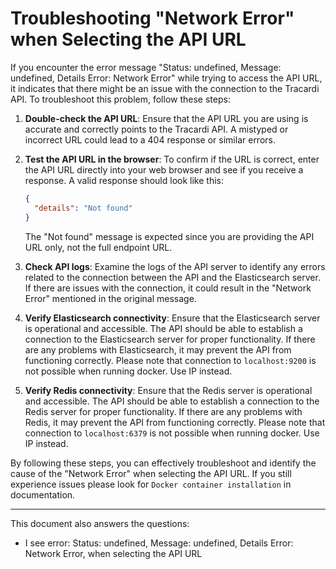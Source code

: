 # Troubleshooting "Network Error" when Selecting the API URL

If you encounter the error message "Status: undefined, Message: undefined, Details Error: Network Error" while trying to
access the API URL, it indicates that there might be an issue with the connection to the Tracardi API. To troubleshoot
this problem, follow these steps:

1. **Double-check the API URL**: Ensure that the API URL you are using is accurate and correctly points to the Tracardi
   API. A mistyped or incorrect URL could lead to a 404 response or similar errors.

2. **Test the API URL in the browser**: To confirm if the URL is correct, enter the API URL directly into your web
   browser and see if you receive a response. A valid response should look like this:
   ```json
   {
     "details": "Not found"
   }
   ```
   The "Not found" message is expected since you are providing the API URL only, not the full endpoint URL.

3. **Check API logs**: Examine the logs of the API server to identify any errors related to the connection between the
   API and the Elasticsearch server. If there are issues with the connection, it could result in the "Network Error"
   mentioned in the original message.

4. **Verify Elasticsearch connectivity**: Ensure that the Elasticsearch server is operational and accessible. The API
   should be able to establish a connection to the Elasticsearch server for proper functionality. If there are any
   problems with Elasticsearch, it may prevent the API from functioning correctly. Please note that connection
   to `localhost:9200` is not possible when running docker. Use IP instead.

5. **Verify Redis connectivity**: Ensure that the Redis server is operational and accessible. The API should be able to
   establish a connection to the Redis server for proper functionality. If there are any problems with Redis, it may
   prevent the API from functioning correctly. Please note that connection to `localhost:6379` is not possible when
   running docker. Use IP instead.

By following these steps, you can effectively troubleshoot and identify the cause of the "Network Error" when selecting
the API URL. If you still experience issues please look for `Docker container installation` in documentation. 

---
This document also answers the questions:

* I see error: Status: undefined, Message: undefined, Details Error: Network Error, when selecting the API URL


